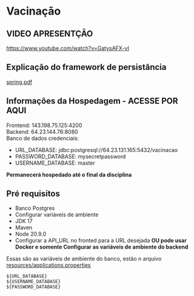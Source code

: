 # Vacinação

## VIDEO APRESENTÇÃO
https://www.youtube.com/watch?v=GatysAFX-vI

## Explicação do framework de persistância
[spring.pdf](spring.pdf)

## Informações da Hospedagem - ACESSE POR AQUI
Frontend: 143.198.75.125:4200  
Backend: 64.23.144.76:8080  
Banco de dados credenciais:  
* URL_DATABASE: jdbc:postgresql://64.23.131.165:5432/vacinacao  
* PASSWORD_DATABASE: mysecretpassword  
* USERNAME_DATABASE: master  

**Permanecerá hospedado até o final da disciplina**


## Pré requisitos
- Banco Postgres
- Configurar variáveis de ambiente
- JDK 17
- Maven
- Node 20.9.0
- Configurar a API_URL no fronted para a URL desejada
**OU pode usar Docker e somente Configurar as variáveis de ambiente do backend**

Essas são as variáveis de ambiente do banco, estão n arquivo [resources/applications.properties](backend/src/main/resources/application.properties)
```
${URL_DATABASE}
${USERNAME_DATABASE}
${PASSWORD_DATABASE}
```

